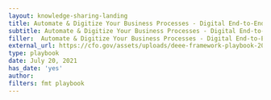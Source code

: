 ```yaml
---
layout: knowledge-sharing-landing
title: Automate & Digitize Your Business Processes - Digital End-to-End Efficiency (DEEE) Playbook 2021
subtitle: Automate & Digitize Your Business Processes - Digital End-to-End Efficiency (DEEE) Playbook 2021
filler:  Automate & Digitize Your Business Processes - Digital End-to-End Efficiency (DEEE) Playbook 2021
external_url: https://cfo.gov/assets/uploads/deee-framework-playbook-2021.pdf
type: playbook 
date: July 20, 2021
has_date: 'yes'
author: 
filters: fmt playbook 
---
```

